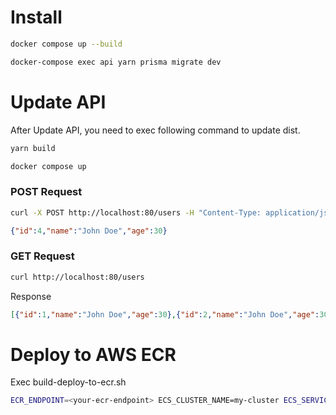 # Install
```zsh
docker compose up --build
```
```zsh
docker-compose exec api yarn prisma migrate dev
```

# Update API
After Update API, you need to exec following command to update dist.
```zsh
yarn build
```
```zsh
docker compose up 
```

### POST Request
```zsh
curl -X POST http://localhost:80/users -H "Content-Type: application/json" -d '{"name": "John Doe", "age": 30}' 
```
```json
{"id":4,"name":"John Doe","age":30}  
```

### GET Request
```zsh
curl http://localhost:80/users
```

Response
```json
[{"id":1,"name":"John Doe","age":30},{"id":2,"name":"John Doe","age":30},{"id":3,"name":"John Doe","age":30}]
```


# Deploy to AWS ECR
Exec build-deploy-to-ecr.sh
```zsh
ECR_ENDPOINT=<your-ecr-endpoint> ECS_CLUSTER_NAME=my-cluster ECS_SERVICE_NAME=my-service IMAGE_NAME=latest ./build-deploy-to-ecr.sh
```